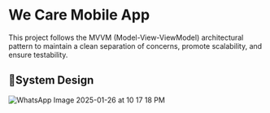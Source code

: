 # We Care Mobile App

This project follows the MVVM (Model-View-ViewModel) architectural pattern to maintain a clean separation of concerns, promote scalability, and ensure testability.

## 🎨System Design
![WhatsApp Image 2025-01-26 at 10 17 18 PM](https://github.com/user-attachments/assets/e77de8f2-6315-491c-b5dc-af1a81ae4e5e)
